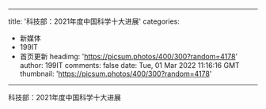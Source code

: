 
---
title: '科技部：2021年度中国科学十大进展'
categories: 
 - 新媒体
 - 199IT
 - 首页更新
headimg: 'https://picsum.photos/400/300?random=4178'
author: 199IT
comments: false
date: Tue, 01 Mar 2022 11:16:16 GMT
thumbnail: 'https://picsum.photos/400/300?random=4178'
---

<div>   
科技部：2021年度中国科学十大进展  
</div>
            